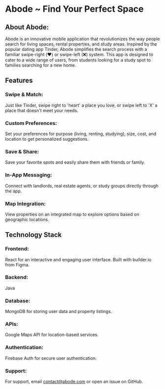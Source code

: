 # **Abode ~ Find Your Perfect Space**

## **About Abode:**
Abode is an innovative mobile application that revolutionizes the way people search for living spaces, rental properties, and study areas. Inspired by the popular dating app Tinder, Abode simplifies the search process with a familiar swipe-right (❤️) or swipe-left (❌) system. This app is designed to cater to a wide range of users, from students looking for a study spot to families searching for a new home.

## **Features**
### Swipe & Match: 
Just like Tinder, swipe right to 'heart' a place you love, or swipe left to 'X' a place that doesn't meet your needs.
### Custom Preferences: 
Set your preferences for purpose (living, renting, studying), size, cost, and location to get personalized suggestions.
### Save & Share: 
Save your favorite spots and easily share them with friends or family.
### In-App Messaging: 
Connect with landlords, real estate agents, or study groups directly through the app.
### Map Integration: 
View properties on an integrated map to explore options based on geographic locations.

## Technology Stack
### Frontend: 
React for an interactive and engaging user interface. Built with builder.io from Figma.
### Backend: 
Java
### Database: 
MongoDB for storing user data and property listings.
### APIs: 
Google Maps API for location-based services.
### Authentication: 
Firebase Auth for secure user authentication.

### Support:
For support, email contact@abode.com or open an issue on GitHub.

